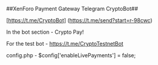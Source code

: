 ##XenForo Payment Gateway Telegram CryptoBot##

[https://t.me/CryptoBot] (https://t.me/send?start=r-98cwc)

In the bot section - Crypto Pay!

For the test bot - https://t.me/CryptoTestnetBot

config.php - $config['enableLivePayments'] = false;
